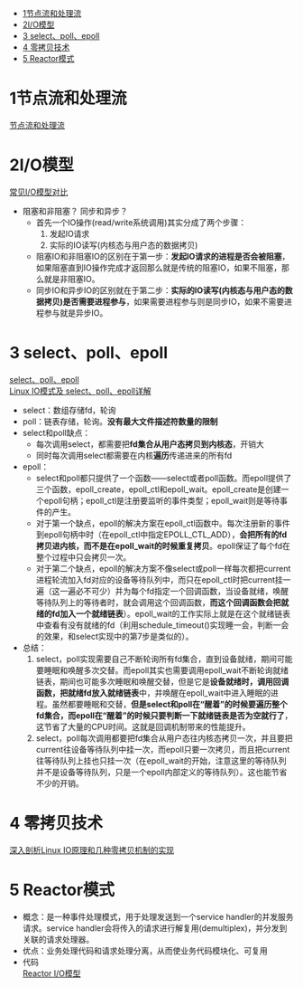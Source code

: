 <!-- TOC -->

- [1节点流和处理流](#1节点流和处理流)
- [2I/O模型](#2io模型)
- [3 select、poll、epoll](#3-selectpollepoll)
- [4 零拷贝技术](#4-零拷贝技术)
- [5 Reactor模式](#5-reactor模式)

<!-- /TOC -->
# 1节点流和处理流  
[节点流和处理流](https://blog.csdn.net/zhangzhaoyuan30/article/details/90730314)
# 2I/O模型
[常见I/O模型对比](https://blog.csdn.net/zhangzhaoyuan30/article/details/92067996)
- 阻塞和非阻塞？ 同步和异步？  
    - 首先一个IO操作(read/write系统调用)其实分成了两个步骤：
        1. 发起IO请求
        2. 实际的IO读写(内核态与用户态的数据拷贝)
    - 阻塞IO和非阻塞IO的区别在于第一步：**发起IO请求的进程是否会被阻塞**，如果阻塞直到IO操作完成才返回那么就是传统的阻塞IO，如果不阻塞，那么就是非阻塞IO。
    - 同步IO和异步IO的区别就在于第二步：**实际的IO读写(内核态与用户态的数据拷贝)是否需要进程参与**，如果需要进程参与则是同步IO，如果不需要进程参与就是异步IO。
# 3 select、poll、epoll
[select、poll、epoll](https://www.cnblogs.com/aspirant/p/9166944.html)  
[Linux IO模式及 select、poll、epoll详解](https://www.cnblogs.com/aspirant/p/9166944.html)  
- select：数组存储fd，轮询
- poll：链表存储，轮询。**没有最大文件描述符数量的限制**
- select和poll缺点：
    - 每次调用select，都需要把**fd集合从用户态拷贝到内核态**，开销大
    - 同时每次调用select都需要在内核**遍历**传递进来的所有fd
- epoll：
    - select和poll都只提供了一个函数——select或者poll函数。而epoll提供了三个函数，epoll_create，epoll_ctl和epoll_wait。epoll_create是创建一个epoll句柄；epoll_ctl是注册要监听的事件类型；epoll_wait则是等待事件的产生。
    - 对于第一个缺点，epoll的解决方案在epoll_ctl函数中。每次注册新的事件到epoll句柄中时（在epoll_ctl中指定EPOLL_CTL_ADD），**会把所有的fd拷贝进内核，而不是在epoll_wait的时候重复拷贝**。epoll保证了每个fd在整个过程中只会拷贝一次。
    - 对于第二个缺点，epoll的解决方案不像select或poll一样每次都把current进程轮流加入fd对应的设备等待队列中，而只在epoll_ctl时把current挂一遍（这一遍必不可少）并为每个fd指定一个回调函数，当设备就绪，唤醒等待队列上的等待者时，就会调用这个回调函数，**而这个回调函数会把就绪的fd加入一个就绪链表**）。epoll_wait的工作实际上就是在这个就绪链表中查看有没有就绪的fd（利用schedule_timeout()实现睡一会，判断一会的效果，和select实现中的第7步是类似的）。
- 总结：
    1. select，poll实现需要自己不断轮询所有fd集合，直到设备就绪，期间可能要睡眠和唤醒多次交替。而epoll其实也需要调用epoll_wait不断轮询就绪链表，期间也可能多次睡眠和唤醒交替，但是它是**设备就绪时，调用回调函数，把就绪fd放入就绪链表**中，并唤醒在epoll_wait中进入睡眠的进程。虽然都要睡眠和交替，**但是select和poll在“醒着”的时候要遍历整个fd集合，而epoll在“醒着”的时候只要判断一下就绪链表是否为空就行了**，这节省了大量的CPU时间。这就是回调机制带来的性能提升。
    2. select，poll每次调用都要把fd集合从用户态往内核态拷贝一次，并且要把current往设备等待队列中挂一次，而epoll只要一次拷贝，而且把current往等待队列上挂也只挂一次（在epoll_wait的开始，注意这里的等待队列并不是设备等待队列，只是一个epoll内部定义的等待队列）。这也能节省不少的开销。 
# 4 零拷贝技术
[深入剖析Linux IO原理和几种零拷贝机制的实现](https://juejin.cn/post/6844903949359644680)
# 5 Reactor模式
- 概念：是一种事件处理模式，用于处理发送到一个service handler的并发服务请求。service handler会将传入的请求进行解复用(demultiplex)，并分发到关联的请求处理器。
- 优点：业务处理代码和请求处理分离，从而使业务代码模块化、可复用
- 代码  
[Reactor I/O模型](https://www.xncoding.com/2018/04/05/java/reactor.html)
